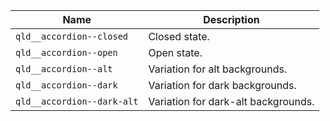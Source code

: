 | Name                       | Description                         |
|----------------------------|-------------------------------------|
| `qld__accordion--closed`   | Closed state.                       |
| `qld__accordion--open`     | Open state.                         |
| `qld__accordion--alt`      | Variation for alt backgrounds.      |
| `qld__accordion--dark`     | Variation for dark backgrounds.     |
| `qld__accordion--dark-alt` | Variation for dark-alt backgrounds. |
